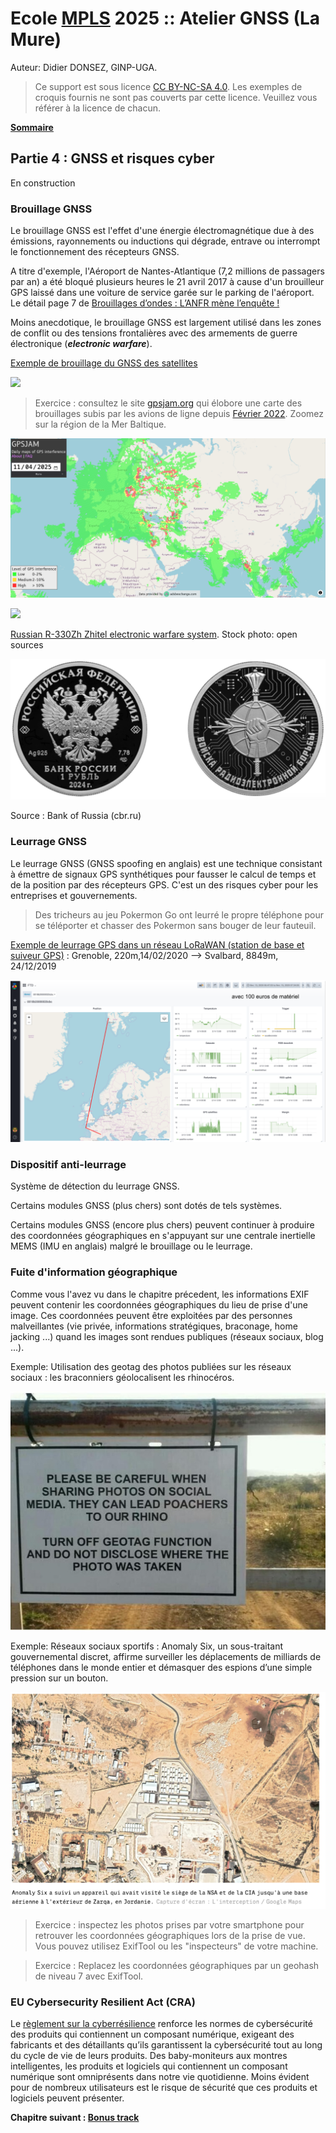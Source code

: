 # Ecole [MPLS](https://alpes-dauphine.maisons-pour-la-science.org/) 2025 :: Atelier GNSS (La Mure)

Auteur: Didier DONSEZ, GINP-UGA.

> Ce support est sous licence [CC BY-NC-SA 4.0](https://creativecommons.org/licenses/by-nc-sa/4.0/). Les exemples de croquis fournis ne sont pas couverts par cette licence. Veuillez vous référer à la licence de chacun.

**[Sommaire](README.md)**

## Partie 4 : GNSS et risques cyber

En construction

### Brouillage GNSS

Le brouillage GNSS est l'effet d'une énergie électromagnétique due à des émissions, rayonnements ou inductions qui dégrade, entrave ou interrompt le fonctionnement des récepteurs GNSS.

A titre d'exemple, l'Aéroport de Nantes-Atlantique (7,2 millions de passagers par an) a été bloqué plusieurs heures le 21 avril 2017 à cause d'un brouilleur GPS laissé dans une voiture de service garée sur le parking de l'aéroport. Le détail page 7 de [Brouillages d’ondes : L’ANFR mène l’enquête !](https://www.anfr.fr/fileadmin/mediatheque/documents/brouillage/ANFR_25_ENQUETES-WEB-HD-2.pdf#page=8)

Moins anecdotique, le brouillage GNSS est largement utilisé dans les zones de conflit ou des tensions frontalières avec des armements de guerre électronique (***electronic warfare***). 

[Exemple de brouillage du GNSS des satellites](https://www.gps.gov/cgsic/meetings/2024/humphreys.pdf)

![](humphreys-gnssjamming.png)


> Exercice : consultez le site [gpsjam.org](https://gpsjam.org/?lat=43.71449&lon=44.58150&z=2.3&date=2025-04-11) qui élobore une carte des brouillages subis par les avions de ligne depuis [Février 2022](https://gpsjam.org/?lat=43.71449&lon=44.58150&z=2.3&date=2022-02-11). Zoomez sur la région de la Mer Baltique.

![](gpsjam-01.png)

![](f5844c7----_690x387.avif)

[Russian R-330Zh Zhitel electronic warfare system](https://www.pravda.com.ua/eng/news/2024/05/24/7457518/). Stock photo: open sources

![](electronic-warfare-1ruble.png)

Source : Bank of Russia (cbr.ru)


### Leurrage GNSS

Le leurrage GNSS (GNSS spoofing en anglais) est une technique consistant à émettre de signaux GPS synthétiques pour fausser le calcul de temps et de la position par des récepteurs GPS. C'est un des risques cyber pour les entreprises et gouvernements.

> Des tricheurs au jeu Pokermon Go ont leurré le propre téléphone pour se téléporter et chasser des Pokermon sans bouger de leur fauteuil.

[Exemple de leurrage GPS dans un réseau LoRaWAN (station de base et suiveur GPS)](https://gitlab.com/EclipseIoTDaysGrenoble/archive/-/wikis/2020/Eclipse-IoTDay2020Grenoble-friedt.pdf) : Grenoble, 220m,14/02/2020 –> Svalbard, 8849m, 24/12/2019

![](eclipseiot-days-jmfriedt-leurrage.png)


### Dispositif anti-leurrage

Système de détection du leurrage GNSS.

Certains modules GNSS (plus chers) sont dotés de tels systèmes. 

Certains modules GNSS (encore plus chers) peuvent continuer à produire des coordonnées géographiques en s'appuyant sur une centrale inertielle MEMS (IMU en anglais) malgré le brouillage ou le leurrage.

### Fuite d'information géographique

Comme vous l'avez vu dans le chapitre précedent, les informations EXIF peuvent contenir les coordonnées géographiques du lieu de prise d'une image. Ces coordonnées peuvent être exploitées par des personnes malveillantes (vie privée, informations stratégiques, braconage, home jacking ...) quand les images sont rendues publiques (réseaux sociaux, blog ...).

Exemple: Utilisation des geotag des photos publiées sur les réseaux sociaux : les braconniers géolocalisent les rhinocéros.

![](braconnage.jpg)

Exemple: Réseaux sociaux sportifs : Anomaly Six, un sous-traitant gouvernemental discret, affirme surveiller les déplacements de milliards de téléphones dans le monde entier et démasquer des espions d’une simple pression sur un bouton.

![](strava-01.png)

> Exercice : inspectez les photos prises par votre smartphone pour retrouver les coordonnées géographiques lors de la prise de vue. Vous pouvez utilisez ExifTool ou les "inspecteurs" de votre machine.

> Exercice : Replacez les coordonnées géographiques par un geohash de niveau 7 avec ExifTool.


### EU Cybersecurity Resilient Act (CRA)

Le [règlement sur la cyberrésilience](https://www.european-cyber-resilience-act.com/ ) renforce les normes de cybersécurité des produits qui contiennent un composant numérique, exigeant des fabricants et des détaillants qu’ils garantissent la cybersécurité tout au long du cycle de vie de leurs produits. Des baby-moniteurs aux montres intelligentes, les produits et logiciels qui contiennent un composant numérique sont omniprésents dans notre vie quotidienne. Moins évident pour de nombreux utilisateurs est le risque de sécurité que ces produits et logiciels peuvent présenter.


**Chapitre suivant : [Bonus track](bonus-track.md)**
